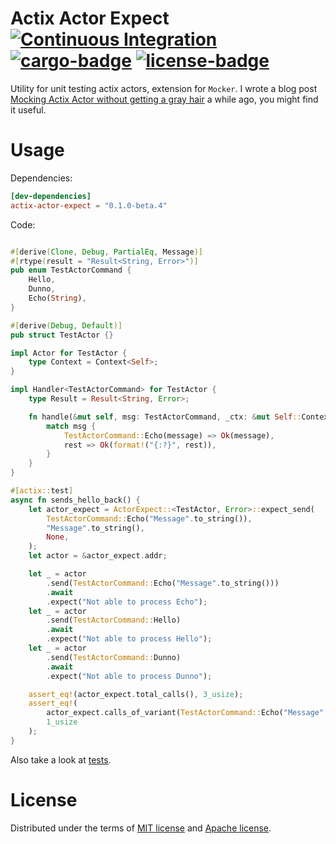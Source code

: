 # Actix Actor Expect [![Continuous Integration](https://github.com/eisberg-labs/actix-actor-expect/actions/workflows/ci.yml/badge.svg)](https://github.com/eisberg-labs/actix-actor-expect/actions/workflows/ci.yml) [![cargo-badge][]][cargo] [![license-badge][]][license]

Utility for unit testing actix actors, extension for `Mocker`. I wrote a blog post [Mocking Actix Actor without getting a gray hair](https://amarjanica.com/mocking-actix-actor-without-getting-a-gray-hair/) a
while ago, you might find it useful.

# Usage
Dependencies:

```toml
[dev-dependencies]
actix-actor-expect = "0.1.0-beta.4"
```

Code:
```rust

#[derive(Clone, Debug, PartialEq, Message)]
#[rtype(result = "Result<String, Error>")]
pub enum TestActorCommand {
    Hello,
    Dunno,
    Echo(String),
}

#[derive(Debug, Default)]
pub struct TestActor {}

impl Actor for TestActor {
    type Context = Context<Self>;
}

impl Handler<TestActorCommand> for TestActor {
    type Result = Result<String, Error>;

    fn handle(&mut self, msg: TestActorCommand, _ctx: &mut Self::Context) -> Self::Result {
        match msg {
            TestActorCommand::Echo(message) => Ok(message),
            rest => Ok(format!("{:?}", rest)),
        }
    }
}

#[actix::test]
async fn sends_hello_back() {
    let actor_expect = ActorExpect::<TestActor, Error>::expect_send(
        TestActorCommand::Echo("Message".to_string()),
        "Message".to_string(),
        None,
    );
    let actor = &actor_expect.addr;

    let _ = actor
        .send(TestActorCommand::Echo("Message".to_string()))
        .await
        .expect("Not able to process Echo");
    let _ = actor
        .send(TestActorCommand::Hello)
        .await
        .expect("Not able to process Hello");
    let _ = actor
        .send(TestActorCommand::Dunno)
        .await
        .expect("Not able to process Dunno");

    assert_eq!(actor_expect.total_calls(), 3_usize);
    assert_eq!(
        actor_expect.calls_of_variant(TestActorCommand::Echo("Message".to_string())),
        1_usize
    );
}
```

Also take a look at [tests](./tests).

# License

Distributed under the terms of [MIT license](./LICENSE-MIT) and [Apache license](./LICENSE-APACHE).


[cargo-badge]: https://img.shields.io/crates/v/actix-actor-expect.svg?style=flat-square
[cargo]: https://crates.io/crates/actix-actor-expect
[license-badge]: https://img.shields.io/badge/license-MIT/Apache--2.0-lightgray.svg?style=flat-square
[license]: #license
